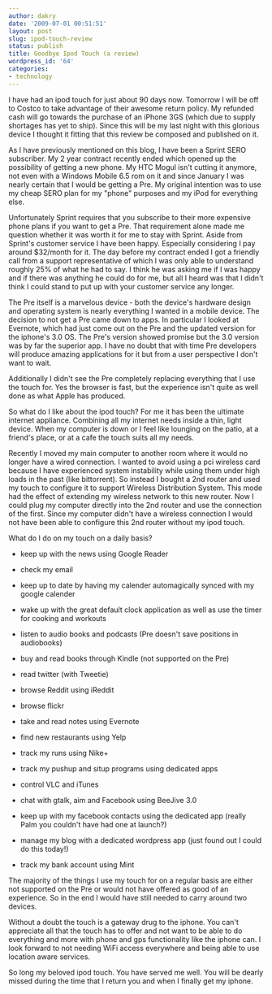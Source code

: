 ```yaml
---
author: dakry
date: '2009-07-01 00:51:51'
layout: post
slug: ipod-touch-review
status: publish
title: Goodbye Ipod Touch (a review)
wordpress_id: '64'
categories:
- technology
---
```


I have had an ipod touch for just about 90 days now. Tomorrow I will be off to
Costco to take advantage of their awesome return policy. My refunded cash will
go towards the purchase of an iPhone 3GS (which due to supply shortages has
yet to ship). Since this will be my last night with this glorious device I
thought it fitting that this review be composed and published on it.

As I have previously mentioned on this blog, I have been a Sprint SERO
subscriber. My 2 year contract recently ended which opened up the possibility
of getting a new phone. My HTC Mogul isn't cutting it anymore, not even with a
Windows Mobile 6.5 rom on it and since January I was nearly certain that I
would be getting a Pre. My original intention was to use my cheap SERO plan
for my "phone" purposes and my iPod for everything else.

Unfortunately Sprint requires that you subscribe to their more expensive phone
plans if you want to get a Pre. That requirement alone made me question
whether it was worth it for me to stay with Sprint. Aside from Sprint's
customer service I have been happy. Especially considering I pay around
$32/month for it. The day before my contract ended I got a friendly call from
a support representative of which I was only able to understand roughly 25% of
what he had to say. I think he was asking me if I was happy and if there was
anything he could do for me, but all I heard was that I didn't think I could
stand to put up with your customer service any longer.

The Pre itself is a marvelous device - both the device's hardware design and
operating system is nearly everything I wanted in a mobile device. The
decision to not get a Pre came down to apps. In particular I looked at
Evernote, which had just come out on the Pre and the updated version for the
iphone's 3.0 OS. The Pre's version showed promise but the 3.0 version was by
far the superior app. I have no doubt that with time Pre developers will
produce amazing applications for it but from a user perspective I don't want
to wait.

Additionally I didn't see the Pre completely replacing everything that I use
the touch for. Yes the browser is fast, but the experience isn't quite as well
done as what Apple has produced.

So what do I like about the ipod touch? For me it has been the ultimate
internet appliance. Combining all my internet needs inside a thin, light
device. When my computer is down or I feel like lounging on the patio, at a
friend's place, or at a cafe the touch suits all my needs.

Recently I moved my main computer to another room where it would no longer
have a wired connection. I wanted to avoid using a pci wireless card because I
have experienced system instability while using them under high loads in the
past (like bittorrent). So instead I bought a 2nd router and used my touch to
configure it to support Wireless Distribution System. This mode had the effect
of extending my wireless network to this new router. Now I could plug my
computer directly into the 2nd router and use the connection of the first.
Since my computer didn't have a wireless connection I would not have been able
to configure this 2nd router without my ipod touch.

What do I do on my touch on a daily basis?

  

  * keep up with the news using Google Reader
  

  * check my email
  

  * keep up to date by having my calender automagically synced with my google calender
  

  * wake up with the great default clock application as well as use the timer for cooking and workouts
  

  * listen to audio books and podcasts (Pre doesn't save positions in audiobooks)
  

  * buy and read books through Kindle (not supported on the Pre)
  

  * read twitter (with Tweetie)
  

  * browse Reddit using iReddit
  

  * browse flickr
  

  * take and read notes using Evernote
  

  * find new restaurants using Yelp
  

  * track my runs using Nike+
  

  * track my pushup and situp programs using dedicated apps
  

  * control VLC and iTunes
  

  * chat with gtalk, aim and Facebook using BeeJive 3.0
  

  * keep up with my facebook contacts using the dedicated app (really Palm you couldn't have had one at launch?)
  

  * manage my blog with a dedicated wordpress app (just found out I could do this today!)
  

  * track my bank account using Mint
  

  
  
The majority of the things I use my touch for on a regular basis are either
not supported on the Pre or would not have offered as good of an experience.
So in the end I would have still needed to carry around two devices.

Without a doubt the touch is a gateway drug to the iphone. You can't
appreciate all that the touch has to offer and not want to be able to do
everything and more with phone and gps functionality like the iphone can. I
look forward to not needing WiFi access everywhere and being able to use
location aware services.

So long my beloved ipod touch. You have served me well. You will be dearly
missed during the time that I return you and when I finally get my iphone.

